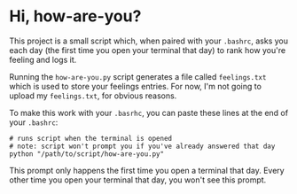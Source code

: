 # Hi, how-are-you?

This project is a small script which, when paired with your `.bashrc`, asks you each day (the first time you open your terminal that day) to rank how you're feeling and logs it. 

Running the `how-are-you.py` script generates a file called `feelings.txt` which is used to store your feelings entries.  For now, I'm not going to upload my `feelings.txt`, for obvious reasons.


To make this work with your `.basrhc`,  you can paste these lines at the end of your `.bashrc`:

```
# runs script when the terminal is opened
# note: script won't prompt you if you've already answered that day
python "/path/to/script/how-are-you.py"
```

This prompt only happens the first time you open a terminal that day. Every other time you open your terminal that day, you won't see this prompt.
